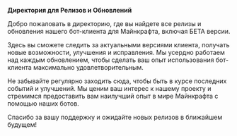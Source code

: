 **Директория для Релизов и Обновлений**

Добро пожаловать в директорию, где вы найдете все релизы и обновления нашего бот-клиента для Майнкрафта, включая БЕТА версии.

Здесь вы сможете следить за актуальными версиями клиента, получать новые возможности, улучшения и исправления. Мы усердно работаем над каждым обновлением, чтобы сделать ваш опыт использования бот-клиента максимально удовлетворительным.

Не забывайте регулярно заходить сюда, чтобы быть в курсе последних событий и улучшений. Мы ценим ваш интерес к нашему проекту и стремимся предоставить вам наилучший опыт в мире Майнкрафта с помощью наших ботов.

Спасибо за вашу поддержку и ожидайте новых релизов в ближайшем будущем!
